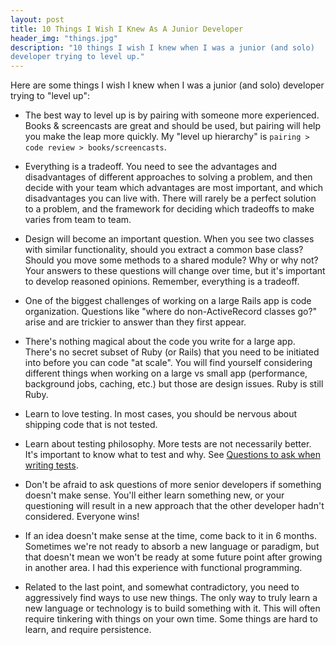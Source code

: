 ```yaml
---
layout: post
title: 10 Things I Wish I Knew As A Junior Developer
header_img: "things.jpg"
description: "10 things I wish I knew when I was a junior (and solo)
developer trying to level up."
---
```

<p>Here are some things I wish I knew when I was a junior (and solo) developer trying to "level up":</p>

<ul>
  <li><p>The best way to level up is by pairing with someone more experienced. Books & screencasts are great and should be used, but pairing will help you make the leap more quickly. My "level up hierarchy" is <code>pairing > code review > books/screencasts</code>.</p></li>
  <li><p>Everything is a tradeoff. You need to see the advantages and
disadvantages of different approaches to solving a problem, and then
decide with your team which advantages are most important, and which
disadvantages you can live with. There will rarely be a perfect solution
to a problem, and the framework for deciding which tradeoffs to make
varies from team to team.</p></li>
  <li><p>Design will become an important question. When you see two
classes with similar functionality, should you extract a common base
class? Should you move some methods to a shared module? Why or why not?
Your answers to these questions will change over time, but it's
important to develop reasoned opinions. Remember, everything is a
tradeoff.</p></li>
  <li><p>One of the biggest challenges of working on a large Rails app is code
organization. Questions like "where do non-ActiveRecord classes go?" arise and are trickier to answer than they first appear.</p></li>
  <li><p>There's nothing magical about the code you write for a large
app. There's no secret subset of Ruby (or Rails) that you need to be
initiated into before you can code "at scale". You will find yourself
considering different things when working on a large vs small app
(performance, background jobs, caching, etc.) but those are design issues. Ruby is still
Ruby.</p></li>
  <li><p>Learn to love testing. In most cases, you should be nervous about shipping
code that is not tested.</p></li>
  <li><p>Learn about testing philosophy. More tests are not necessarily
better. It's important to know what to test and why. See
<a href="https://github.com/speric/til/blob/master/ruby/questions-to-ask-when-writing-tests.md">Questions to ask when writing tests</a>.</p></li>
  <li><p>Don't be afraid to ask questions of more senior developers if
something doesn't make sense. You'll either learn something new, or your
questioning will result in a new approach that the other developer
hadn't considered. Everyone wins!</p></li>
  <li><p>If an idea doesn't make sense at the time, come back to it in 6
months. Sometimes we're not ready to absorb a new language or
paradigm, but that doesn't mean we won't be ready at some future point
after growing in another area. I had this experience with functional
programming.</p></li>
  <li><p>Related to the last point, and somewhat contradictory, you need to aggressively find ways
to use new things. The only way to truly learn a new language or
technology is to build something with it. This will often require tinkering with
things on your own time. Some things are hard to learn, and require
persistence.</p></li>
</ul>
